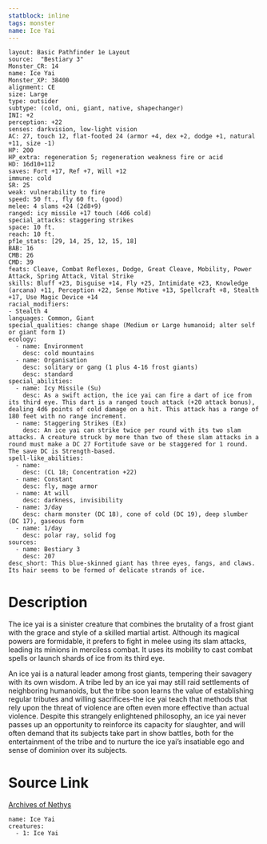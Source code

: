 ```yaml
---
statblock: inline
tags: monster
name: Ice Yai
---
```

```statblock
layout: Basic Pathfinder 1e Layout
source:  "Bestiary 3"
Monster_CR: 14
name: Ice Yai
Monster_XP: 38400
alignment: CE
size: Large
type: outsider
subtype: (cold, oni, giant, native, shapechanger)
INI: +2
perception: +22
senses: darkvision, low-light vision
AC: 27, touch 12, flat-footed 24 (armor +4, dex +2, dodge +1, natural +11, size -1)
HP: 200
HP_extra: regeneration 5; regeneration weakness fire or acid
HD: 16d10+112
saves: Fort +17, Ref +7, Will +12
immune: cold
SR: 25
weak: vulnerability to fire
speed: 50 ft., fly 60 ft. (good)
melee: 4 slams +24 (2d8+9)
ranged: icy missile +17 touch (4d6 cold)
special_attacks: staggering strikes
space: 10 ft.
reach: 10 ft.
pf1e_stats: [29, 14, 25, 12, 15, 18]
BAB: 16
CMB: 26
CMD: 39
feats: Cleave, Combat Reflexes, Dodge, Great Cleave, Mobility, Power Attack, Spring Attack, Vital Strike
skills: Bluff +23, Disguise +14, Fly +25, Intimidate +23, Knowledge (arcana) +11, Perception +22, Sense Motive +13, Spellcraft +8, Stealth +17, Use Magic Device +14
racial_modifiers:
- Stealth 4
languages: Common, Giant
special_qualities: change shape (Medium or Large humanoid; alter self or giant form I)
ecology:
  - name: Environment
    desc: cold mountains
  - name: Organisation
    desc: solitary or gang (1 plus 4-16 frost giants)
    desc: standard
special_abilities:
  - name: Icy Missile (Su)
    desc: As a swift action, the ice yai can fire a dart of ice from its third eye. This dart is a ranged touch attack (+20 attack bonus), dealing 4d6 points of cold damage on a hit. This attack has a range of 180 feet with no range increment.
  - name: Staggering Strikes (Ex)
    desc: An ice yai can strike twice per round with its two slam attacks. A creature struck by more than two of these slam attacks in a round must make a DC 27 Fortitude save or be staggered for 1 round. The save DC is Strength-based.
spell-like_abilities:
  - name:
    desc: (CL 18; Concentration +22)
  - name: Constant
    desc: fly, mage armor
  - name: At will
    desc: darkness, invisibility
  - name: 3/day
    desc: charm monster (DC 18), cone of cold (DC 19), deep slumber (DC 17), gaseous form
  - name: 1/day
    desc: polar ray, solid fog
sources:
  - name: Bestiary 3
    desc: 207
desc_short: This blue-skinned giant has three eyes, fangs, and claws. Its hair seems to be formed of delicate strands of ice.
```
# Description
The ice yai is a sinister creature that combines the brutality of a frost giant with the grace and style of a skilled martial artist. Although its magical powers are formidable, it prefers to fight in melee using its slam attacks, leading its minions in merciless combat. It uses its mobility to cast combat spells or launch shards of ice from its third eye.

An ice yai is a natural leader among frost giants, tempering their savagery with its own wisdom. A tribe led by an ice yai may still raid settlements of neighboring humanoids, but the tribe soon learns the value of establishing regular tributes and willing sacrifices-the ice yai teach that methods that rely upon the threat of violence are often even more effective than actual violence. Despite this strangely enlightened philosophy, an ice yai never passes up an opportunity to reinforce its capacity for slaughter, and will often demand that its subjects take part in show battles, both for the entertainment of the tribe and to nurture the ice yai’s insatiable ego and sense of dominion over its subjects.
# Source Link
[Archives of Nethys](https://aonprd.com/MonsterDisplay.aspx?ItemName=Ice%20Yai)
```encounter-table
name: Ice Yai
creatures:
  - 1: Ice Yai
```
